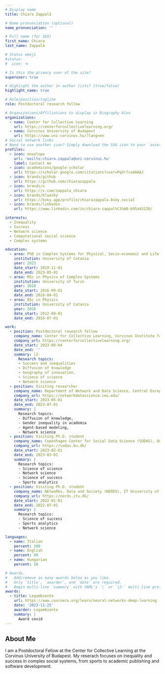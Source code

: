 ```yaml
---
# Display name
title: Chiara Zappalà

# Name pronunciation (optional)
name_pronunciation: ''

# Full name (for SEO)
first_name: Chiara
last_name: Zappalà

# Status emoji
#status:
#  icon: ☕️

# Is this the primary user of the site?
superuser: true

# Highlight the author in author lists? (true/false)
highlight_name: true

# Role/position/tagline
role: Postdoctoral research fellow

# Organizations/Affiliations to display in Biography blox
organizations:
  - name: Center for Collective Learning
    url: https://centerforcollectivelearning.org/
  - name: Corvinus University of Budapest
    url: https://www.uni-corvinus.hu/?lang=en
# Social network links
# Need to use another icon? Simply download the SVG icon to your `assets/media/icons/` folder.
profiles:
  - icon: envelope
    url: 'mailto:chiara.zappala@uni-corvinus.hu'
    label: Contact me
  - icon: academicons/google-scholar
    url: https://scholar.google.com/citations?user=PqXr7coAAAAJ
  - icon: brands/github
    url: https://github.com/chiarazappala  
  - icon: brands/x
    url: https://x.com/zappala_chiara
  - icon: brands/bluesky
    url: https://bsky.app/profile/chiarazappala.bsky.social
  - icon: brands/linkedin
    url: https://www.linkedin.com/in/chiara-zappal%C3%A0-b95a63120/

interests:
  - Inequality
  - Success
  - Network science
  - Computational social science
  - Complex systems

education:
  - area: PhD in Complex Systems for Physical, Socio-economic and Life Sciences
    institution: University of Catania
    year: 2023
    date_start: 2019-11-01
    date_end: 2023-05-01
  - area: MSc in Physics of Complex Systems
    institution: University of Turin
    year: 2018
    date_start: 2016-09-01
    date_end: 2018-04-01
  - area: BSc in Physics
    institution: University of Catania
    year: 2016
    date_start: 2012-09-01
    date_end: 2016-07-01

work:
  - position: Postdoctoral research fellow
    company_name: Center for Collective Learning, Corvinus Institute for Advanced Studies, Corvinus University of Budapest
    company_url: https://centerforcollectivelearning.org/
    date_start: 2023-09-04
    date_end: ''
    summary: |2-
      Research topics:
      - Success and inequalities 
      - Diffusion of knowledge 
      - Geography of innovation,
      - Science of science
      - Network science
  - position: Visiting researcher
    company_name: Department of Network and Data Science, Central European University
    company_url: https://networkdatascience.ceu.edu/
    date_start: 2023-05-01
    date_end: 2023-07-01
    summary: |
      Research topics:
      - Diffusion of knowledge, 
      - Gender inequality in academia
      - Agent-based modeling,
      - Network science
  - position: Visiting Ph.D. student
    company_name: Copenhagen Center for Social Data Science (SODAS), University of Copenhagen
    company_url: https://sodas.ku.dk/
    date_start: 2023-02-01
    date_end: 2023-03-01
    summary: |
      Research topics:
      - Science of science 
      - Network science
      - Science of success
      - Sports analytics
  - position: Visiting Ph.D. student
    company_name: NEtwoRks, Data and Society (NERDS), IT University of Copenhagen
    company_url: https://nerds.itu.dk/
    date_start: 2022-01-01
    date_end: 2022-07-01
    summary: |
      Research topics:
      - Science of success
      - Sports analytics
      - Network science

languages:
  - name: Italian
    percent: 100
  - name: English
    percent: 90
  - name: Hungarian
    percent: 10

# Awards.
#   Add/remove as many awards below as you like.
#   Only `title`, `awarder`, and `date` are required.
#   Begin multi-line `summary` with YAML's `|` or `|2-` multi-line prefix and indent 2 spaces below.
awards:
  - title: Legambiente
    url: https://www.coursera.org/learn/neural-networks-deep-learning
    date: '2023-11-25'
    awarder: Legambiente
    summary: |
      Award covid
---
```


## About Me

I am a Postdoctoral Fellow at the Center for Collective Learning at the Corvinus University of Budapest. My reserach focuses on inequality and success in complex social systems, from sports to academic publishing and software development. 
